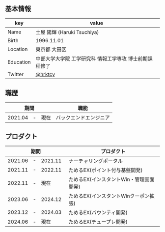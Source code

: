 ## 基本情報
|  key  |  value  |
| ---- | ---- |
|  Name  |  土屋 陽輝 (Haruki Tsuchiya)  |
|  Birth  |  1996.11.01  |
|  Location  |  東京都 大田区  |
|  Education  |  中部大学大学院 工学研究科 情報工学専攻 博士前期課程修了 |
|  Twitter  |  [@hrktcy](https://twitter.com/hrktcy)  |

## 職歴
|  期間  |  職能  |
| ---- | ---- |
|  2021.04　-　現在  |  バックエンドエンジニア  |

## プロダクト
|  期間  |  プロダクト  |
| ---- | ---- |
|  2021.06　-　2021.11　 |  ナーチャリングポータル  |
|  2021.11　-　2022.11　 |  ためるEX(ポイント付与基盤開発)  |
|  2022.11　-　現在　 |  ためるEX(インスタントWin・管理画面開発)  |
|  2023.06　-　2024.12　 |  ためるEX(インスタントWinクーポン拡張)  |
|  2023.12　-　2024.03　 |  ためるEX(バウンティ開発)  |
|  2024.06　-　現在 |  ためるEX(チュープレ開発)  |

